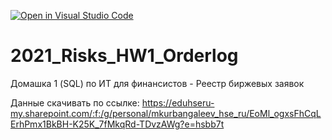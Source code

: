 [![Open in Visual Studio Code](https://classroom.github.com/assets/open-in-vscode-f059dc9a6f8d3a56e377f745f24479a46679e63a5d9fe6f495e02850cd0d8118.svg)](https://classroom.github.com/online_ide?assignment_repo_id=6439445&assignment_repo_type=AssignmentRepo)
# 2021_Risks_HW1_Orderlog
Домашка 1 (SQL) по ИТ для финансистов - Реестр биржевых заявок

Данные скачивать по ссылке: https://eduhseru-my.sharepoint.com/:f:/g/personal/mkurbangaleev_hse_ru/EoMl_ogxsFhCqLErhPmx1BkBH-K25K_7fMkqRd-TDvzAWg?e=hsbb7t
